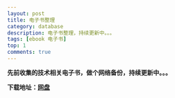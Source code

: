 ```yaml
---
layout: post
title: 电子书整理
category: database
description: 电子书整理，持续更新中。。。
tags: [ebook 电子书]
top: 1
comments: true
---
```


**先前收集的技术相关电子书，做个网络备份，持续更新中。。。**

**下载地址：[网盘](http://pan.baidu.com/s/1i3xN55b)**